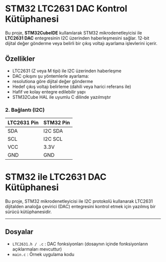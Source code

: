 # STM32 LTC2631 DAC Kontrol Kütüphanesi

Bu proje, **STM32CubeIDE** kullanılarak STM32 mikrodenetleyicisi ile **LTC2631 DAC** entegresinin I2C üzerinden haberleşmesini sağlar. 12-bit dijital değer gönderme veya belirli bir çıkış voltajı ayarlama işlevlerini içerir.

## Özellikler

- LTC2631 (Z veya M  tipi) ile I2C üzerinden haberleşme
- DAC çıkışını şu yöntemlerle ayarlama:
- resolutiona göre  dijital değer gönderme
- Hedef çıkış voltajı belirleme (dahili veya harici referans ile)
- Hafif ve kolay entegre edilebilir yapı
- STM32Cube HAL  ile uyumlu C dilinde yazılmıştır



### 2. Bağlantı  (I2C)

| LTC2631 Pin | STM32 Pin |
|-------------|-----------|
| SDA         | I2C SDA   |
| SCL         | I2C SCL   |
| VCC         | 3.3V      |
| GND         | GND       |


# STM32 ile LTC2631 DAC  Kütüphanesi

Bu proje, STM32 mikrodenetleyicisi ile I2C protokolü kullanarak LTC2631 dijitalden analoğa çevirici (DAC) entegresini kontrol etmek için yazılmış bir sürücü kütüphanesidir.

---

## Dosyalar

- `LTC2631.h / .c` : DAC  fonksiyonları (dosaynın içinde fonksiyonların açıklarmaları mevcuttur)
- `main.c` : Örnek uygulama kodu


